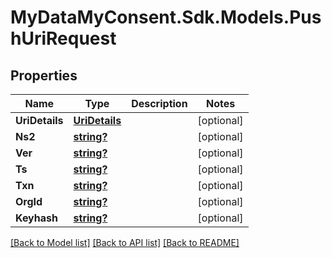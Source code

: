 # MyDataMyConsent.Sdk.Models.PushUriRequest

## Properties

Name | Type | Description | Notes
------------ | ------------- | ------------- | -------------
**UriDetails** | [**UriDetails**](UriDetails.md) |  | [optional] 
**Ns2** | [**string?**](string?.md) |  | [optional] 
**Ver** | [**string?**](string?.md) |  | [optional] 
**Ts** | [**string?**](string?.md) |  | [optional] 
**Txn** | [**string?**](string?.md) |  | [optional] 
**OrgId** | [**string?**](string?.md) |  | [optional] 
**Keyhash** | [**string?**](string?.md) |  | [optional] 

[[Back to Model list]](../README.md#documentation-for-models) [[Back to API list]](../README.md#documentation-for-api-endpoints) [[Back to README]](../README.md)

